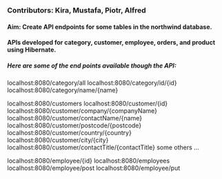 ### Contributors: Kira, Mustafa, Piotr, Alfred


#### Aim: Create API endpoints for some tables in the northwind database.

#### APIs developed for category, customer, employee, orders, and product using Hibernate.

##### Here are some of the end points available though the API:
localhost:8080/category/all
localhost:8080/category/id/{id}
localhost:8080/category/name/{name}

localhost:8080/customers
localhost:8080/customer/{id}
localhost:8080/customer/company/{companyName}
localhost:8080/customer/contactName/{name}
localhost:8080/customer/postcode/{postcode}
localhost:8080/customer/country/{country}
localhost:8080/customer/city/{city}
localhost:8080/customer/contactTitle/{contactTitle}
some others ...


localhost:8080/employee/{id}
localhost:8080/employees
localhost:8080/employee/post
localhost:8080/employee/put














